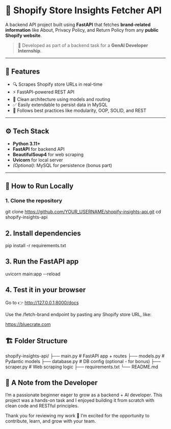 # 🛒 Shopify Store Insights Fetcher API

A backend API project built using **FastAPI** that fetches **brand-related information** like About, Privacy Policy, and Return Policy from any **public Shopify website**.

> 🎯 Developed as part of a backend task for a **GenAI Developer Internship**.

---

## 📌 Features

- 🔍 Scrapes Shopify store URLs in real-time
- ⚡ FastAPI-powered REST API
- 🎯 Clean architecture using models and routing
- ✅ Easily extendable to persist data in MySQL
- 🧩 Follows best practices like modularity, OOP, SOLID, and REST

---

## ⚙️ Tech Stack

- **Python 3.11+**
- **FastAPI** for backend API
- **BeautifulSoup4** for web scraping
- **Uvicorn** for local server
- *(Optional)*: MySQL for persistence (bonus part)

---

## 🚀 How to Run Locally

### 1. Clone the repository

git clone https://github.com/YOUR_USERNAME/shopify-insights-api.git
cd shopify-insights-api

## 2. Install dependencies
pip install -r requirements.txt

## 3. Run the FastAPI app
uvicorn main:app --reload

## 4. Test it in your browser
Go to 👉 http://127.0.0.1:8000/docs

Use the /fetch-brand endpoint by pasting any Shopify store URL, like:

https://bluecrate.com


## 🏗 Folder Structure
shopify-insights-api/
├── main.py          # FastAPI app + routes
├── models.py        # Pydantic models
├── database.py      # DB config (optional - for bonus)
├── scraper.py       # Web scraping logic
├── requirements.txt
└── README.md

## 🤝 A Note from the Developer
I’m a passionate beginner eager to grow as a backend + AI developer. This project was a hands-on task and I enjoyed building it from scratch with clean code and RESTful principles.

Thank you for reviewing my work 🙏
I’m excited for the opportunity to contribute, learn, and grow with your team.




